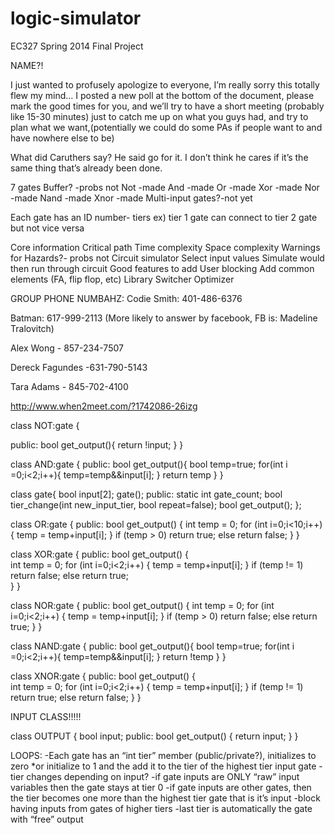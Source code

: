 logic-simulator
===============

EC327 Spring 2014 Final Project

NAME?!

 I just wanted to profusely apologize to everyone, I’m really sorry this totally flew my mind… I posted a new poll at the bottom of the document, please mark the good times for you, and we’ll try to have a short meeting (probably like 15-30 minutes) just to catch me up on what you guys had, and try to plan what we want,(potentially we could do some PAs if people want to and have nowhere else to be)

What did Caruthers say?
He said go for it. I don’t think he cares if it’s the same thing that’s already been done. 

7 gates
	Buffer? -probs not
	Not -made
And -made
	Or -made
	Xor -made
	Nor -made
	Nand -made
	Xnor -made
	Multi-input gates?-not yet

Each gate has an ID number- tiers
ex) tier 1 gate can connect to tier 2 gate but not vice versa

Core information
	Critical path
		Time complexity
	Space complexity
	Warnings for Hazards?- probs not
Circuit simulator
	Select input values
	Simulate would then run through circuit
Good features to add
	User blocking
		Add common elements (FA, flip flop, etc)
	Library Switcher
	Optimizer

GROUP PHONE NUMBAHZ:
Codie Smith: 401-486-6376

Batman: 617-999-2113 (More likely to answer by facebook, FB is: Madeline Tralovitch)

Alex Wong - 857-234-7507

Dereck Fagundes -631-790-5143

Tara Adams - 845-702-4100

http://www.when2meet.com/?1742086-26izg

class NOT:gate
{

          
public:
	bool get_output(){
		return !input;
	}
}


class AND:gate
{
public:
	bool get_output(){
		bool temp=true;
		for(int i =0;i<2;i++){
			temp=temp&&input[i];
}
return temp
	}
}

class gate{
	bool input[2];
	gate();
public:
	static int gate_count;
	bool tier_change(int new_input_tier, bool repeat=false);
	bool get_output();
};




class OR:gate
{
public:
	bool get_output()
	{
		int temp = 0;
		for (int i=0;i<10;i++)
		{
		temp = temp+input[i];
		}
	if (temp > 0)
		return true;
	else
		return false;
	}
}

class XOR:gate
{
public:
bool get_output()
{	
	int temp = 0;
for (int i=0;i<2;i++) 
{
temp = temp+input[i];
}
if (temp != 1)
	return false;
else
	return true;	
}
}

class NOR:gate
{
public:
	bool get_output()
	{
		int temp = 0;
		for (int i=0;i<2;i++)
		{
		temp = temp+input[i];
		}
	if (temp > 0)
		return false;
	else
		return true;
	}
}

class NAND:gate
{
public:
	bool get_output(){
		bool temp=true;
		for(int i =0;i<2;i++){
			temp=temp&&input[i];
}
return !temp
	}
}

class XNOR:gate
{
public:
bool get_output()
{	
	int temp = 0;
for (int i=0;i<2;i++) 
{
temp = temp+input[i];
}
if (temp != 1)
	return true;
else
	return false;
}
}


INPUT CLASS!!!!!





class OUTPUT
{
	bool input;
public:
	bool get_output()
	{
		return input;
	}
}


LOOPS:
-Each gate has an  “int tier” member (public/private?), initializes to zero *or initialize to 1 and the add it to the tier of the highest tier input gate
-tier changes depending on input?
	-if gate inputs are ONLY “raw” input variables then the gate stays at tier 0
-if gate inputs are other gates, then the tier becomes one more than the highest tier gate that is it’s input 
	-block having inputs from gates of higher tiers
-last tier is automatically the gate with “free” output

